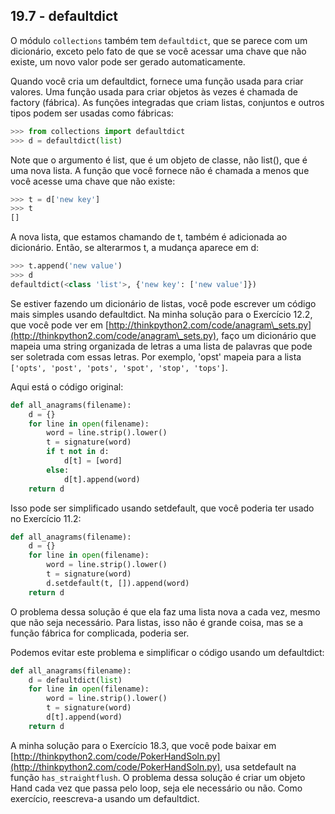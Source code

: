 ## 19.7 - defaultdict

O módulo `collections` também tem `defaultdict`, que se parece com um dicionário, exceto pelo fato de que se você acessar uma chave que não existe, um novo valor pode ser gerado automaticamente.

Quando você cria um defaultdict, fornece uma função usada para criar valores. Uma função usada para criar objetos às vezes é chamada de factory (fábrica). As funções integradas que criam listas, conjuntos e outros tipos podem ser usadas como fábricas:

```python
>>> from collections import defaultdict
>>> d = defaultdict(list)
```

Note que o argumento é list, que é um objeto de classe, não list(), que é uma nova lista. A função que você fornece não é chamada a menos que você acesse uma chave que não existe:

```python
>>> t = d['new key']
>>> t
[]
```

A nova lista, que estamos chamando de t, também é adicionada ao dicionário. Então, se alterarmos t, a mudança aparece em d:

```python
>>> t.append('new value')
>>> d
defaultdict(<class 'list'>, {'new key': ['new value']})
```

Se estiver fazendo um dicionário de listas, você pode escrever um código mais simples usando defaultdict. Na minha solução para o Exercício 12.2, que você pode ver em [http://thinkpython2.com/code/anagram\_sets.py](http://thinkpython2.com/code/anagram\_sets.py), faço um dicionário que mapeia uma string organizada de letras a uma lista de palavras que pode ser soletrada com essas letras. Por exemplo, 'opst' mapeia para a lista `['opts', 'post', 'pots', 'spot', 'stop', 'tops']`.

Aqui está o código original:

```python
def all_anagrams(filename):
    d = {}
    for line in open(filename):
        word = line.strip().lower()
        t = signature(word)
        if t not in d:
            d[t] = [word]
        else:
            d[t].append(word)
    return d
```

Isso pode ser simplificado usando setdefault, que você poderia ter usado no Exercício 11.2:

```python
def all_anagrams(filename):
    d = {}
    for line in open(filename):
        word = line.strip().lower()
        t = signature(word)
        d.setdefault(t, []).append(word)
    return d
```

O problema dessa solução é que ela faz uma lista nova a cada vez, mesmo que não seja necessário. Para listas, isso não é grande coisa, mas se a função fábrica for complicada, poderia ser.

Podemos evitar este problema e simplificar o código usando um defaultdict:

```python
def all_anagrams(filename):
    d = defaultdict(list)
    for line in open(filename):
        word = line.strip().lower()
        t = signature(word)
        d[t].append(word)
    return d
```

A minha solução para o Exercício 18.3, que você pode baixar em [http://thinkpython2.com/code/PokerHandSoln.py](http://thinkpython2.com/code/PokerHandSoln.py), usa setdefault na função `has_straightflush`. O problema dessa solução é criar um objeto Hand cada vez que passa pelo loop, seja ele necessário ou não. Como exercício, reescreva-a usando um defaultdict.
